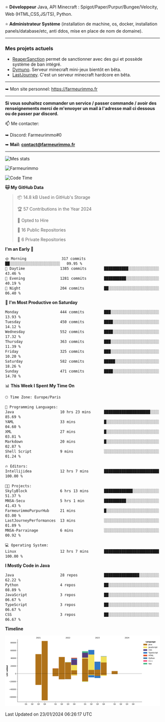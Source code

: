 ⭐ **Développeur** Java, API Minecraft : Spigot/Paper/Purpur/Bungee/Velocity, Web (HTML,CSS,JS/TS), Python.

⭐ **Administrateur Système** (installation de machine, os, docker, installation panels/database/etc, anti ddos, mise en place de nom de domaine).

---

### Mes projets actuels
- [ReaperSanction](https://www.spigotmc.org/resources/reapersanction.89580/) permet de sanctionner avec des gui et possède système de ban intégré.
- [Dymuno](https://discord.gg/dymuno-community-986460742293282886). Serveur minecraft mini-jeux bientôt en bêta.
- [LastJourney](https://lastjourney.fr). C'est un serveur minecraft hardcore en bêta.

---

➥ Mon site personnel: https://farmeurimmo.fr

---

**Si vous souhaitez commander un service / passer commande / avoir des renseignements merci de m'envoyer un mail à l'adresse mail ci dessous ou de passer par discord.**

📫 Me contacter:
 
   ➥ Discord: Farmeurimmo#0
   
   ➥ **Mail: contact@farmeurimmo.fr**

---

![Mes stats](https://github-readme-stats.farmeurimmo.fr/api?username=Farmeurimmo&count_private=true&show_icons=true&theme=radical)

<img src="https://komarev.com/ghpvc/?username=Farmeurimmo" alt="Farmeurimmo" />

<!--START_SECTION:waka-->
![Code Time](http://img.shields.io/badge/Code%20Time-1%2C130%20hrs%201%20min-blue)

**🐱 My GitHub Data** 

> 📦 14.8 kB Used in GitHub's Storage 
 > 
> 🏆 57 Contributions in the Year 2024
 > 
> 💼 Opted to Hire
 > 
> 📜 16 Public Repositories 
 > 
> 🔑 6 Private Repositories 
 > 
**I'm an Early 🐤** 

```text
🌞 Morning                317 commits         ██░░░░░░░░░░░░░░░░░░░░░░░   09.95 % 
🌆 Daytime                1385 commits        ███████████░░░░░░░░░░░░░░   43.46 % 
🌃 Evening                1281 commits        ██████████░░░░░░░░░░░░░░░   40.19 % 
🌙 Night                  204 commits         ██░░░░░░░░░░░░░░░░░░░░░░░   06.40 % 
```
📅 **I'm Most Productive on Saturday** 

```text
Monday                   444 commits         ███░░░░░░░░░░░░░░░░░░░░░░   13.93 % 
Tuesday                  450 commits         ████░░░░░░░░░░░░░░░░░░░░░   14.12 % 
Wednesday                552 commits         ████░░░░░░░░░░░░░░░░░░░░░   17.32 % 
Thursday                 363 commits         ███░░░░░░░░░░░░░░░░░░░░░░   11.39 % 
Friday                   325 commits         ███░░░░░░░░░░░░░░░░░░░░░░   10.20 % 
Saturday                 582 commits         █████░░░░░░░░░░░░░░░░░░░░   18.26 % 
Sunday                   471 commits         ████░░░░░░░░░░░░░░░░░░░░░   14.78 % 
```


📊 **This Week I Spent My Time On** 

```text
🕑︎ Time Zone: Europe/Paris

💬 Programming Languages: 
Java                     10 hrs 23 mins      █████████████████████░░░░   85.69 % 
YAML                     33 mins             █░░░░░░░░░░░░░░░░░░░░░░░░   04.60 % 
XML                      27 mins             █░░░░░░░░░░░░░░░░░░░░░░░░   03.81 % 
Markdown                 20 mins             █░░░░░░░░░░░░░░░░░░░░░░░░   02.87 % 
Shell Script             9 mins              ░░░░░░░░░░░░░░░░░░░░░░░░░   01.24 % 

🔥 Editors: 
Intellijidea             12 hrs 7 mins       █████████████████████████   100.00 % 

🐱‍💻 Projects: 
SkylyBlock               6 hrs 13 mins       █████████████░░░░░░░░░░░░   51.37 % 
MNSA-Secu                5 hrs 1 min         ██████████░░░░░░░░░░░░░░░   41.43 % 
FarmeurimmoPurpurHub     21 mins             █░░░░░░░░░░░░░░░░░░░░░░░░   03.00 % 
LastJourneyPerformances  13 mins             ░░░░░░░░░░░░░░░░░░░░░░░░░   01.89 % 
MNSA-Parrainage          6 mins              ░░░░░░░░░░░░░░░░░░░░░░░░░   00.92 % 

💻 Operating System: 
Linux                    12 hrs 7 mins       █████████████████████████   100.00 % 
```

**I Mostly Code in Java** 

```text
Java                     28 repos            ████████████████░░░░░░░░░   62.22 % 
Python                   4 repos             ██░░░░░░░░░░░░░░░░░░░░░░░   08.89 % 
JavaScript               3 repos             ██░░░░░░░░░░░░░░░░░░░░░░░   06.67 % 
TypeScript               3 repos             ██░░░░░░░░░░░░░░░░░░░░░░░   06.67 % 
CSS                      3 repos             ██░░░░░░░░░░░░░░░░░░░░░░░   06.67 % 
```



**Timeline**

![Lines of Code chart](https://raw.githubusercontent.com/Farmeurimmo/Farmeurimmo/main/assets/bar_graph.png)


 Last Updated on 23/01/2024 06:26:17 UTC
<!--END_SECTION:waka-->
